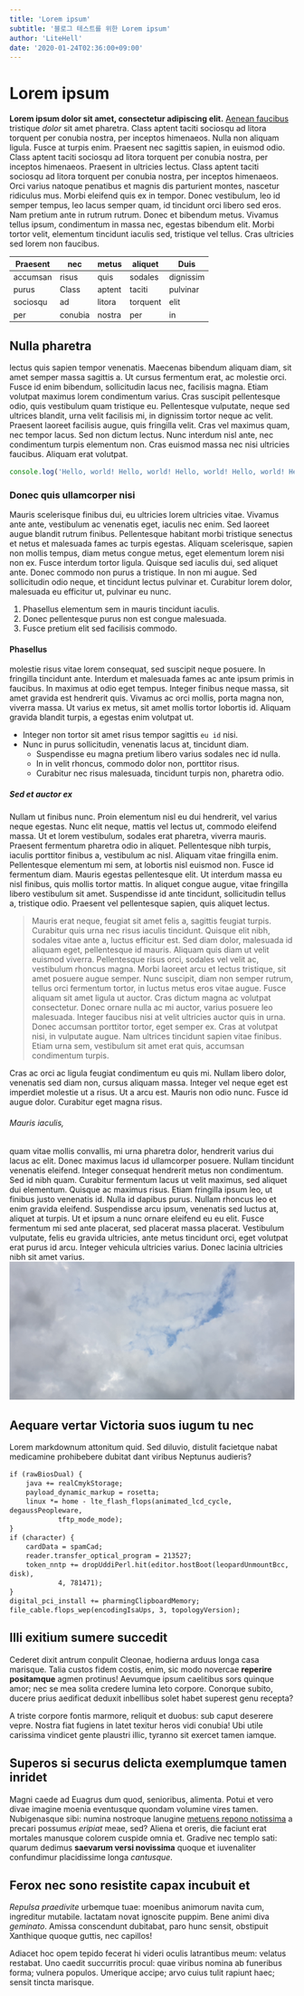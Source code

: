 ```yaml
---
title: 'Lorem ipsum'
subtitle: '블로그 테스트를 위한 Lorem ipsum'
author: 'LiteHell'
date: '2020-01-24T02:36:00+09:00'
---
```

# Lorem ipsum
**Lorem ipsum dolor sit amet, consectetur adipiscing elit.** [Aenean faucibus](https://www.example.com) tristique *dolor* sit amet pharetra. Class aptent taciti sociosqu ad litora torquent per conubia nostra, per inceptos himenaeos. Nulla non aliquam ligula. Fusce at turpis enim. Praesent nec sagittis sapien, in euismod odio. Class aptent taciti sociosqu ad litora torquent per conubia nostra, per inceptos himenaeos. Praesent in ultricies lectus. Class aptent taciti sociosqu ad litora torquent per conubia nostra, per inceptos himenaeos. Orci varius natoque penatibus et magnis dis parturient montes, nascetur ridiculus mus. Morbi eleifend quis ex in tempor. Donec vestibulum, leo id semper tempus, leo lacus semper quam, id tincidunt orci libero sed eros. Nam pretium ante in rutrum rutrum. Donec et bibendum metus. Vivamus tellus ipsum, condimentum in massa nec, egestas bibendum elit. Morbi tortor velit, elementum tincidunt iaculis sed, tristique vel tellus. Cras ultricies sed lorem non faucibus.

| Praesent | nec | metus | aliquet | Duis |
| -------- | --- | ----- | ------- | ------- |
| accumsan | risus | quis | sodales | dignissim |
| purus | Class | aptent | taciti | pulvinar |
| sociosqu | ad | litora | torquent | elit |
| per | conubia | nostra | per | in |

## Nulla pharetra
lectus quis sapien tempor venenatis. Maecenas bibendum aliquam diam, sit amet semper massa sagittis a. Ut cursus fermentum erat, ac molestie orci. Fusce id enim bibendum, sollicitudin lacus nec, facilisis magna. Etiam volutpat maximus lorem condimentum varius. Cras suscipit pellentesque odio, quis vestibulum quam tristique eu. Pellentesque vulputate, neque sed ultrices blandit, urna velit facilisis mi, in dignissim tortor neque ac velit. Praesent laoreet facilisis augue, quis fringilla velit. Cras vel maximus quam, nec tempor lacus. Sed non dictum lectus. Nunc interdum nisl ante, nec condimentum turpis elementum non. Cras euismod massa nec nisi ultricies faucibus. Aliquam erat volutpat.
```js
console.log('Hello, world! Hello, world! Hello, world! Hello, world! Hello, world! Hello, world! Hello, world! Hello, world! Hello, world! Hello, world! Hello, world!')
```

### Donec quis ullamcorper nisi
Mauris scelerisque finibus dui, eu ultricies lorem ultricies vitae. Vivamus ante ante, vestibulum ac venenatis eget, iaculis nec enim. Sed laoreet augue blandit rutrum finibus. Pellentesque habitant morbi tristique senectus et netus et malesuada fames ac turpis egestas. Aliquam scelerisque, sapien non mollis tempus, diam metus congue metus, eget elementum lorem nisi non ex. Fusce interdum tortor ligula. Quisque sed iaculis dui, sed aliquet ante. Donec commodo non purus a tristique. In non mi augue. Sed sollicitudin odio neque, et tincidunt lectus pulvinar et. Curabitur lorem dolor, malesuada eu efficitur ut, pulvinar eu nunc. 
1. Phasellus elementum sem in mauris tincidunt iaculis.
1. Donec pellentesque purus non est congue malesuada.
1. Fusce pretium elit sed facilisis commodo.

#### Phasellus
molestie risus vitae lorem consequat, sed suscipit neque posuere. In fringilla tincidunt ante. Interdum et malesuada fames ac ante ipsum primis in faucibus. In maximus at odio eget tempus. Integer finibus neque massa, sit amet gravida est hendrerit quis. Vivamus ac orci mollis, porta magna non, viverra massa. Ut varius ex metus, sit amet mollis tortor lobortis id. Aliquam gravida blandit turpis, a egestas enim volutpat ut. 
 * Integer non tortor sit amet risus tempor sagittis `eu id` nisi.
 * Nunc in purus sollicitudin, venenatis lacus at, tincidunt diam.
   * Suspendisse eu magna pretium libero varius sodales nec id nulla.
   * In in velit rhoncus, commodo dolor non, porttitor risus.
   * Curabitur nec risus malesuada, tincidunt turpis non, pharetra odio.


##### Sed et auctor ex
Nullam ut finibus nunc. Proin elementum nisl eu dui hendrerit, vel varius neque egestas. Nunc elit neque, mattis vel lectus ut, commodo eleifend massa. Ut et lorem vestibulum, sodales erat pharetra, viverra mauris. Praesent fermentum pharetra odio in aliquet. Pellentesque nibh turpis, iaculis porttitor finibus a, vestibulum ac nisl. Aliquam vitae fringilla enim. Pellentesque elementum mi sem, at lobortis nisl euismod non. Fusce id fermentum diam. Mauris egestas pellentesque elit. Ut interdum massa eu nisl finibus, quis mollis tortor mattis. In aliquet congue augue, vitae fringilla libero vestibulum sit amet. Suspendisse id ante tincidunt, sollicitudin tellus a, tristique odio. Praesent vel pellentesque sapien, quis aliquet lectus. 

> Mauris erat neque, feugiat sit amet felis a, sagittis feugiat turpis. Curabitur quis urna nec risus iaculis tincidunt. Quisque elit nibh, sodales vitae ante a, luctus efficitur est. Sed diam dolor, malesuada id aliquam eget, pellentesque id mauris. Aliquam quis diam ut velit euismod viverra. Pellentesque risus orci, sodales vel velit ac, vestibulum rhoncus magna. Morbi laoreet arcu et lectus tristique, sit amet posuere augue semper. Nunc suscipit, diam non semper rutrum, tellus orci fermentum tortor, in luctus metus eros vitae augue. 
> Fusce aliquam sit amet ligula ut auctor. Cras dictum magna ac volutpat consectetur. Donec ornare nulla ac mi auctor, varius posuere leo malesuada. Integer faucibus nisi at velit ultricies auctor quis in urna. Donec accumsan porttitor tortor, eget semper ex. Cras at volutpat nisi, in vulputate augue. Nam ultrices tincidunt sapien vitae finibus. Etiam urna sem, vestibulum sit amet erat quis, accumsan condimentum turpis. 

Cras ac orci ac ligula feugiat condimentum eu quis mi. Nullam libero dolor, venenatis sed diam non, cursus aliquam massa. Integer vel neque eget est imperdiet molestie ut a risus. Ut a arcu est. Mauris non odio nunc. Fusce id augue dolor. Curabitur eget magna risus. 


###### Mauris iaculis,
quam vitae mollis convallis, mi urna pharetra dolor, hendrerit varius dui lacus ac elit. Donec maximus lacus id ullamcorper posuere. Nullam tincidunt venenatis eleifend. Integer consequat hendrerit metus non condimentum. Sed id nibh quam. Curabitur fermentum lacus ut velit maximus, sed aliquet dui elementum. Quisque ac maximus risus. Etiam fringilla ipsum leo, ut finibus justo venenatis id. Nulla id dapibus purus. Nullam rhoncus leo et enim gravida eleifend. Suspendisse arcu ipsum, venenatis sed luctus at, aliquet at turpis. Ut et ipsum a nunc ornare eleifend eu eu elit. Fusce fermentum mi sed ante placerat, sed placerat massa placerat. Vestibulum vulputate, felis eu gravida ultricies, ante metus tincidunt orci, eget volutpat erat purus id arcu. Integer vehicula ultricies varius. Donec lacinia ultricies nibh sit amet varius. 
![Cloud](./cloud.jpg)

## Aequare vertar Victoria suos iugum tu nec

Lorem markdownum attonitum quid. Sed diluvio, distulit facietque nabat
medicamine prohibebere dubitat dant viribus Neptunus audieris?

    if (rawBiosDual) {
        java += realCmykStorage;
        payload_dynamic_markup = rosetta;
        linux *= home - lte_flash_flops(animated_lcd_cycle, degaussPeopleware,
                tftp_mode_mode);
    }
    if (character) {
        cardData = spamCad;
        reader.transfer_optical_program = 213527;
        token_nntp += dropUddiPerl.hit(editor.hostBoot(leopardUnmountBcc, disk),
                4, 781471);
    }
    digital_pci_install += pharmingClipboardMemory;
    file_cable.flops_wep(encodingIsaUps, 3, topologyVersion);

## Illi exitium sumere succedit

Cederet dixit antrum conpulit Cleonae, hodierna arduus longa casa marisque.
Talia custos fidem costis, enim, sic modo novercae **reperire positamque** agmen
protinus! Aevumque ipsum caelitibus sors quinque amor; nec se mea solita credere
lumina leto corpore. Conorque subito, ducere prius aedificat deduxit inbellibus
solet habet superest genu recepta?

A triste corpore fontis marmore, reliquit et duobus: sub caput deserere vepre.
Nostra fiat fugiens in latet texitur heros vidi conubia! Ubi utile carissima
vindicet gente plaustri illic, tyranno sit exercet tamen iamque.

## Superos si securus delicta exemplumque tamen inridet

Magni caede ad Euagrus dum quod, senioribus, alimenta. Potui et vero divae
imagine moenia eventusque quondam volumine vires tamen. Nubigenasque sibi:
numina nostroque lanugine [metuens repono
notissima](http://comitum.io/leonis-et) a precari possumus *eripiat* meae, sed?
Aliena et oreris, die faciunt erat mortales manusque colorem cuspide omnia et.
Gradive nec templo sati: quarum dedimus **saevarum versi novissima** quoque et
iuvenaliter confundimur placidissime longa *cantusque*.

## Ferox nec sono resistite capax incubuit et

*Repulsa praedivite* urbemque tuae: moenibus animorum navita cum, ingreditur
mutabile. Iactatam novat ignoscite puppim. Bene animi diva *geminato*. Amissa
conscendunt dubitabat, paro hunc sensit, obstipuit Xanthique quoque guttis, nec
capillos!

Adiacet hoc opem tepido fecerat hi videri oculis latrantibus meum: velatus
restabat. Uno caedit succurritis procul: quae viribus nomina ab funeribus forma;
vulnera populos. Umerique accipe; arvo cuius tulit rapiunt haec; sensit tincta
marisque.